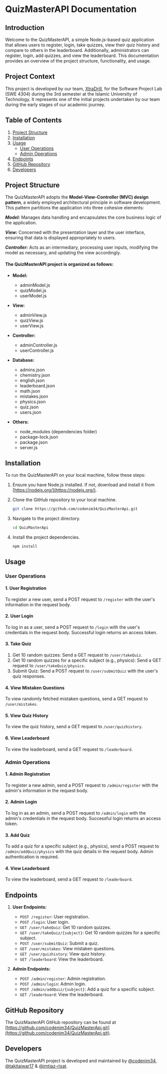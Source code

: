 # QuizMasterAPI Documentation

## Introduction

Welcome to the QuizMasterAPI, a simple Node.js-based quiz application that allows users to register, login, take quizzes, view their quiz history and compare to others in the leaderboard. Additionally, administrators can register, login, add quizzes, and view the leaderboard. This documentation provides an overview of the project structure, functionality, and usage.

## Project Context

This project is developed by our team, [XtraDrill](#developers), for the Software Project Lab (SWE 4304) during the 3rd semester at the Islamic University of Technology. It represents one of the initial projects undertaken by our team during the early stages of our academic journey.

## Table of Contents

1. [Project Structure](#project-structure)
2. [Installation](#installation)
3. [Usage](#usage)
    - [User Operations](#user-operations)
    - [Admin Operations](#admin-operations)
4. [Endpoints](#endpoints)
5. [GitHub Repository](#github-repository)
6. [Developers](#developers)

## Project Structure

The QuizMasterAPI adopts the **Model-View-Controller (MVC) design pattern**, a widely employed architectural principle in software development. This pattern partitions the application into three cohesive elements:

***Model:*** Manages data handling and encapsulates the core business logic of the application.

***View:*** Concerned with the presentation layer and the user interface, ensuring that data is displayed appropriately to users.

***Controller:*** Acts as an intermediary, processing user inputs, modifying the model as necessary, and updating the view accordingly.

#### The QuizMasterAPI project is organized as follows:

- **Model:**
  - adminModel.js
  - quizModel.js
  - userModel.js

- **View:**
  - adminView.js
  - quizView.js
  - userView.js

- **Controller:**
  - adminController.js
  - userController.js

- **Database:**
  - admins.json
  - chemistry.json
  - english.json
  - leaderboard.json
  - math.json
  - mistakes.json
  - physics.json
  - quiz.json
  - users.json

- **Others:**
  - node_modules (dependencies folder)
  - package-lock.json
  - package.json
  - server.js

## Installation

To run the QuizMasterAPI on your local machine, follow these steps:

1. Ensure you have Node.js installed. If not, download and install it from [https://nodejs.org/](https://nodejs.org/).

2. Clone the GitHub repository to your local machine.

    ```bash
    git clone https://github.com/codenim34/QuizMasterApi.git
    ```

3. Navigate to the project directory.

    ```bash
    cd QuizMasterApi
    ```

4. Install the project dependencies.

    ```bash
    npm install
    ```

## Usage

### User Operations

#### 1. User Registration

To register a new user, send a POST request to `/register` with the user's information in the request body.

#### 2. User Login

To log in as a user, send a POST request to `/login` with the user's credentials in the request body. Successful login returns an access token.

#### 3. Take Quiz

1. Get 10 random quizzes: Send a GET request to `/user/takeQuiz`.
2. Get 10 random quizzes for a specific subject (e.g., physics): Send a GET request to `/user/takeQuiz/physics`.
3. Submit Quiz: Send a POST request to `/user/submitQuiz` with the user's quiz responses.

#### 4. View Mistaken Questions

To view randomly fetched mistaken questions, send a GET request to `/user/mistakes`.

#### 5. View Quiz History

To view the quiz history, send a GET request to `/user/quizhistory`.

#### 6. View Leaderboard

To view the leaderboard, send a GET request to `/leaderboard`.

### Admin Operations

#### 1. Admin Registration

To register a new admin, send a POST request to `/admin/register` with the admin's information in the request body.

#### 2. Admin Login

To log in as an admin, send a POST request to `/admin/login` with the admin's credentials in the request body. Successful login returns an access token.

#### 3. Add Quiz

To add a quiz for a specific subject (e.g., physics), send a POST request to `/admin/addQuiz/physics` with the quiz details in the request body. Admin authentication is required.

#### 4. View Leaderboard

To view the leaderboard, send a GET request to `/leaderboard`.

## Endpoints

1. **User Endpoints:**
    - `POST /register`: User registration.
    - `POST /login`: User login.
    - `GET /user/takeQuiz`: Get 10 random quizzes.
    - `GET /user/takeQuiz/{subject}`: Get 10 random quizzes for a specific subject.
    - `POST /user/submitQuiz`: Submit a quiz.
    - `GET /user/mistakes`: View mistaken questions.
    - `GET /user/quizhistory`: View quiz history.
    - `GET /leaderboard`: View the leaderboard.
    

2. **Admin Endpoints:**
    - `POST /admin/register`: Admin registration.
    - `POST /admin/login`: Admin login.
    - `POST /admin/addQuiz/{subject}`: Add a quiz for a specific subject.
    - `GET /leaderboard`: View the leaderboard.

## GitHub Repository

The QuizMasterAPI GitHub repository can be found at [https://github.com/codenim34/QuizMasterApi.git](https://github.com/codenim34/QuizMasterApi.git).

## Developers

The QuizMasterAPI project is developed and maintained by [@codenim34](https://github.com/codenim34), [@takitajwar17](https://github.com/takitajwar17) & [@imtiaz-risat](https://github.com/imtiaz-risat).
